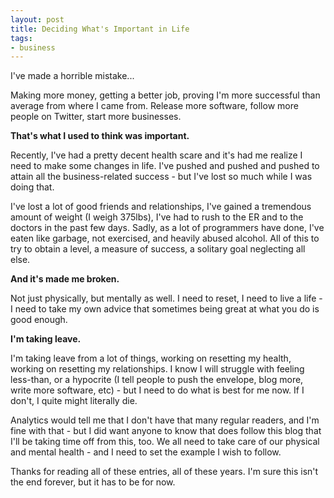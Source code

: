```yaml
---
layout: post
title: Deciding What's Important in Life
tags:
- business
---
```

I've made a horrible mistake...

Making more money, getting a better job, proving I'm more successful than average from where I came from.  Release more software, follow more people on Twitter, start more businesses.

**That's what I used to think was important.**

Recently, I've had a pretty decent health scare and it's had me realize I need to make some changes in life.  I've pushed and pushed and pushed to attain all the business-related success - but I've lost so much while I was doing that.  

I've lost a lot of good friends and relationships, I've gained a tremendous amount of weight (I weigh 375lbs), I've had to rush to the ER and to the doctors in the past few days.  Sadly, as a lot of programmers have done, I've eaten like garbage, not exercised, and heavily abused alcohol.  All of this to try to obtain a level, a measure of success, a solitary goal neglecting all else.

**And it's made me broken.**

Not just physically, but mentally as well.  I need to reset, I need to live a life - I need to take my own advice that sometimes being great at what you do is good enough.

**I'm taking leave.**

I'm taking leave from a lot of things, working on resetting my health, working on resetting my relationships.  I know I will struggle with feeling less-than, or a hypocrite (I tell people to push the envelope, blog more, write more software, etc) - but I need to do what is best for me now.  If I don't, I quite might literally die.

Analytics would tell me that I don't have that many regular readers, and I'm fine with that - but I did want anyone to know that does follow this blog that I'll be taking time off from this, too.  We all need to take care of our physical and mental health - and I need to set the example I wish to follow.

Thanks for reading all of these entries, all of these years.  I'm sure this isn't the end forever, but it has to be for now.